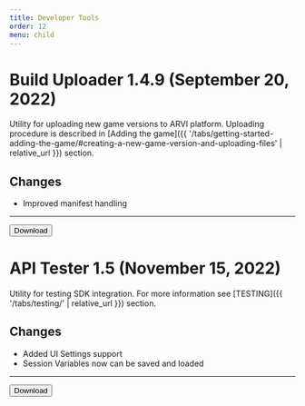 ```yaml
---
title: Developer Tools
order: 12
menu: child
---
```


# Build Uploader 1.4.9 (September 20, 2022)

Utility for uploading new game versions to ARVI platform. Uploading procedure is described in [Adding the game]({{ '/tabs/getting-started-adding-the-game/#creating-a-new-game-version-and-uploading-files' | relative_url }}) section.

## Changes
- Improved manifest handling

<hr>
<button onclick="window.open('https://storage-eu-east-2.arvilab.com/storage/applications/3/4b3e2797-34c6-45a7-84a7-11dc0e4f6bc4/versions/ff1e83fc-84f7-45a3-8f17-f0707dd10905/files/Build%20Uploader%20Setup.exe')" type="button" class="btn btn-dark btn-lg">Download</button>

# API Tester 1.5 (November 15, 2022)

Utility for testing SDK integration. For more information see [TESTING]({{ '/tabs/testing/' | relative_url }}) section.

## Changes
- Added UI Settings support
- Session Variables now can be saved and loaded

<hr>
<button onclick="window.open('https://storage-us-west-1.arvilab.com/storage/applications/3/cee1325e-f16a-4237-b92a-eda4d30803f5/versions/c52e6399-7fe3-4bdb-8466-600eb40c09b8/files/APITester.exe')" type="button" class="btn btn-dark btn-lg">Download</button>
